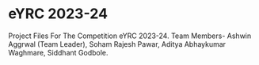 # eYRC 2023-24
Project Files For The Competition eYRC 2023-24.
Team Members-
Ashwin Aggrwal (Team Leader),
Soham Rajesh Pawar,
Aditya Abhaykumar Waghmare,
Siddhant Godbole.
